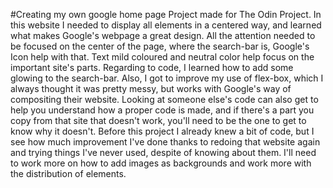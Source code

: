 #Creating my own google home page
Project made for The Odin Project.
In this website I needed to display all elements in a centered way, and learned what makes Google's webpage a great design. All the attention needed to be focused on the center of the page, where the search-bar is, Google's Icon help with that. Text mild coloured and neutral color help focus on the important site's parts.
Regarding to code, I learned how to add some glowing to the search-bar. Also, I got to improve my use of flex-box, which I always thought it was pretty messy, but works with Google's way of compositing their website. Looking at someone else's code can also get to help you understand how a proper code is made, and if there's a part you copy from that site that doesn't work, you'll need to be the one to get to know why it doesn't.
Before this project I already knew a bit of code, but I see how much improvement I've done thanks to redoing that website again and trying things I've never used, despite of knowing about them.
I'll need to work more on how to add images as backgrounds and work more with the distribution of elements.

